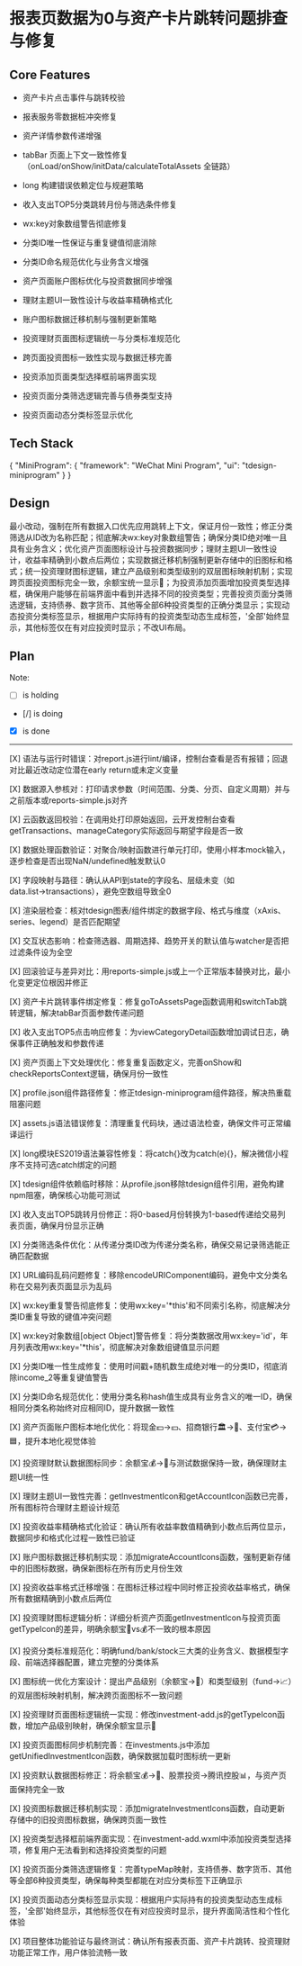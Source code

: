 # 报表页数据为0与资产卡片跳转问题排查与修复

## Core Features

- 资产卡片点击事件与跳转校验

- 报表服务零数据桩冲突修复

- 资产详情参数传递增强

- tabBar 页面上下文一致性修复（onLoad/onShow/initData/calculateTotalAssets 全链路）

- long 构建错误依赖定位与规避策略

- 收入支出TOP5分类跳转月份与筛选条件修复

- wx:key对象数组警告彻底修复

- 分类ID唯一性保证与重复键值彻底消除

- 分类ID命名规范优化与业务含义增强

- 资产页面账户图标优化与投资数据同步增强

- 理财主题UI一致性设计与收益率精确格式化

- 账户图标数据迁移机制与强制更新策略

- 投资理财页面图标逻辑统一与分类标准规范化

- 跨页面投资图标一致性实现与数据迁移完善

- 投资添加页面类型选择框前端界面实现

- 投资页面分类筛选逻辑完善与债券类型支持

- 投资页面动态分类标签显示优化

## Tech Stack

{
  "MiniProgram": {
    "framework": "WeChat Mini Program",
    "ui": "tdesign-miniprogram"
  }
}

## Design

最小改动，强制在所有数据入口优先应用跳转上下文，保证月份一致性；修正分类筛选从ID改为名称匹配；彻底解决wx:key对象数组警告；确保分类ID绝对唯一且具有业务含义；优化资产页面图标设计与投资数据同步；理财主题UI一致性设计，收益率精确到小数点后两位；实现数据迁移机制强制更新存储中的旧图标和格式；统一投资理财图标逻辑，建立产品级别和类型级别的双层图标映射机制；实现跨页面投资图标完全一致，余额宝统一显示💎；为投资添加页面增加投资类型选择框，确保用户能够在前端界面中看到并选择不同的投资类型；完善投资页面分类筛选逻辑，支持债券、数字货币、其他等全部6种投资类型的正确分类显示；实现动态投资分类标签显示，根据用户实际持有的投资类型动态生成标签，'全部'始终显示，其他标签仅在有对应投资时显示；不改UI布局。

## Plan

Note: 

- [ ] is holding
- [/] is doing
- [X] is done

---

[X] 语法与运行时错误：对report.js进行lint/编译，控制台查看是否有报错；回退对比最近改动定位潜在early return或未定义变量

[X] 数据源入参核对：打印请求参数（时间范围、分类、分页、自定义周期）并与之前版本或reports-simple.js对齐

[X] 云函数返回校验：在调用处打印原始返回，云开发控制台查看getTransactions、manageCategory实际返回与期望字段是否一致

[X] 数据处理函数验证：对聚合/映射函数进行单元打印，使用小样本mock输入，逐步检查是否出现NaN/undefined触发默认0

[X] 字段映射与路径：确认从API到state的字段名、层级未变（如data.list→transactions），避免空数组导致全0

[X] 渲染层检查：核对tdesign图表/组件绑定的数据字段、格式与维度（xAxis、series、legend）是否匹配期望

[X] 交互状态影响：检查筛选器、周期选择、趋势开关的默认值与watcher是否把过滤条件设为全空

[X] 回滚验证与差异对比：用reports-simple.js或上一个正常版本替换对比，最小化变更定位根因并修正

[X] 资产卡片跳转事件绑定修复：修复goToAssetsPage函数调用和switchTab跳转逻辑，解决tabBar页面参数传递问题

[X] 收入支出TOP5点击响应修复：为viewCategoryDetail函数增加调试日志，确保事件正确触发和参数传递

[X] 资产页面上下文处理优化：修复重复函数定义，完善onShow和checkReportsContext逻辑，确保月份一致性

[X] profile.json组件路径修复：修正tdesign-miniprogram组件路径，解决热重载阻塞问题

[X] assets.js语法错误修复：清理重复代码块，通过语法检查，确保文件可正常编译运行

[X] long模块ES2019语法兼容性修复：将catch{}改为catch(e){}，解决微信小程序不支持可选catch绑定的问题

[X] tdesign组件依赖临时移除：从profile.json移除tdesign组件引用，避免构建npm阻塞，确保核心功能可测试

[X] 收入支出TOP5跳转月份修正：将0-based月份转换为1-based传递给交易列表页面，确保月份显示正确

[X] 分类筛选条件优化：从传递分类ID改为传递分类名称，确保交易记录筛选能正确匹配数据

[X] URL编码乱码问题修复：移除encodeURIComponent编码，避免中文分类名称在交易列表页面显示为乱码

[X] wx:key重复警告彻底修复：使用wx:key='*this'和不同索引名称，彻底解决分类ID重复导致的键值冲突问题

[X] wx:key对象数组[object Object]警告修复：将分类数据改用wx:key='id'，年月列表改用wx:key='*this'，彻底解决对象数组键值显示问题

[X] 分类ID唯一性生成修复：使用时间戳+随机数生成绝对唯一的分类ID，彻底消除income_2等重复键值警告

[X] 分类ID命名规范优化：使用分类名称hash值生成具有业务含义的唯一ID，确保相同分类名称始终对应相同ID，提升数据一致性

[X] 资产页面账户图标本地化优化：将现金💵→💴、招商银行🏛️→🏦、支付宝💳→🟦，提升本地化视觉体验

[X] 投资理财默认数据图标同步：余额宝💰→💎与测试数据保持一致，确保理财主题UI统一性

[X] 理财主题UI一致性完善：getInvestmentIcon和getAccountIcon函数已完善，所有图标符合理财主题设计规范

[X] 投资收益率精确格式化验证：确认所有收益率数值精确到小数点后两位显示，数据同步和格式化过程一致性已验证

[X] 账户图标数据迁移机制实现：添加migrateAccountIcons函数，强制更新存储中的旧图标数据，确保新图标在所有历史月份生效

[X] 投资收益率格式迁移增强：在图标迁移过程中同时修正投资收益率格式，确保所有数据精确到小数点后两位

[X] 投资理财图标逻辑分析：详细分析资产页面getInvestmentIcon与投资页面getTypeIcon的差异，明确余额宝💎vs💰不一致的根本原因

[X] 投资分类标准规范化：明确fund/bank/stock三大类的业务含义、数据模型字段、前端选择器配置，建立完整的分类体系

[X] 图标统一优化方案设计：提出产品级别（余额宝→💎）和类型级别（fund→📈）的双层图标映射机制，解决跨页面图标不一致问题

[X] 投资理财页面图标逻辑统一实现：修改investment-add.js的getTypeIcon函数，增加产品级别映射，确保余额宝显示💎

[X] 投资页面图标同步机制完善：在investments.js中添加getUnifiedInvestmentIcon函数，确保数据加载时图标统一更新

[X] 投资默认数据图标修正：将余额宝💰→💎、股票投资→腾讯控股📊，与资产页面保持完全一致

[X] 投资图标数据迁移机制实现：添加migrateInvestmentIcons函数，自动更新存储中的旧投资图标数据，确保跨页面一致性

[X] 投资类型选择框前端界面实现：在investment-add.wxml中添加投资类型选择项，修复用户无法看到和选择投资类型的问题

[X] 投资页面分类筛选逻辑修复：完善typeMap映射，支持债券、数字货币、其他等全部6种投资类型，确保每种类型都能在对应分类标签下正确显示

[X] 投资页面动态分类标签显示实现：根据用户实际持有的投资类型动态生成标签，'全部'始终显示，其他标签仅在有对应投资时显示，提升界面简洁性和个性化体验

[X] 项目整体功能验证与最终测试：确认所有报表页面、资产卡片跳转、投资理财功能正常工作，用户体验流畅一致
